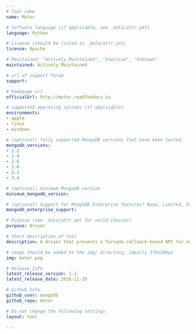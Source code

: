 ```yaml
---
# Tool name
name: Motor

# Software language (if applicable, see _data/attr.yml)
language: Python

# License (should be listed in _data/attr.yml)
license: Apache

# Maintained: "Actively Maintained", "Inactive", "Unknown"
maintained: Actively Maintained

# url of support forum
support: 

# homepage url
officialUrl: http://motor.readthedocs.io

# supported operating systems (if applicable)
environments:
- apple
- linux
- windows

# (optional) fully supported MongoDB versions that have been tested
mongodb_versions:
- 2.2
- 2.4
- 2.6
- 3.0
- 3.2
- 3.4

# (optional) minimum MongoDB version
minimum_mongodb_version:

# (optional) Support for MongoDB Enterprise features? None, Limited, Full
mongodb_enterprise_support: 

# Purpose (see _data/attr.yml for valid choices)
purpose: Driver

# Short description of tool
description: A driver that presents a Tornado callback-based API for non-blocking access to MongoDB.

# image should be added to the img/ directory, ideally 370x200px
img: motor.png

# Release Info
latest_release_version: 1.1
latest_release_date: 2016-11-29

# Github Info
github_user: mongodb
github_repo: motor

# Do not change the following settings
layout: tool

---
```


